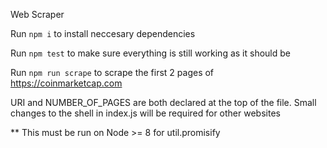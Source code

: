 Web Scraper


Run `npm i` to install neccesary dependencies

Run `npm test` to make sure everything is still working as it should be

Run `npm run scrape` to scrape the first 2 pages of https://coinmarketcap.com

URI and NUMBER_OF_PAGES are both declared at the top of the file. Small changes to the shell in index.js will be required for other websites

** This must be run on Node >= 8 for util.promisify
